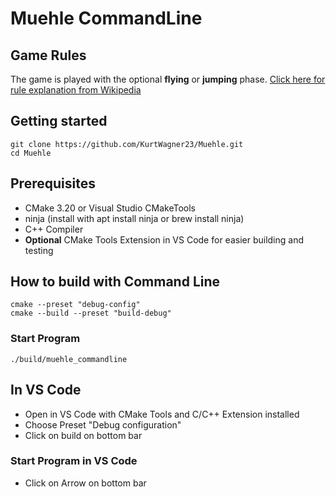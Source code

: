 # Muehle CommandLine

## Game Rules

The game is played with the optional **flying** or **jumping** phase.
[Click here for rule explanation from Wikipedia](https://en.wikipedia.org/wiki/Nine_men%27s_morris)



## Getting started

```
git clone https://github.com/KurtWagner23/Muehle.git
cd Muehle
```

## Prerequisites

- CMake 3.20 or Visual Studio CMakeTools
- ninja (install with apt install ninja or brew install ninja)
- C++ Compiler
- **Optional** CMake Tools Extension in VS Code for easier building and testing

## How to build with Command Line
```
cmake --preset "debug-config"
cmake --build --preset "build-debug"
```
### Start Program
```
./build/muehle_commandline
```

## In VS Code

- Open in VS Code with CMake Tools and C/C++ Extension installed
- Choose Preset "Debug configuration"
- Click on build on bottom bar
  
### Start Program in VS Code

- Click on Arrow on bottom bar
